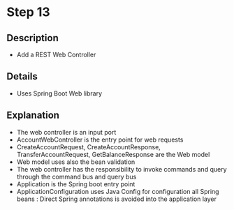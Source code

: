 # Step 13

## Description

- Add a REST Web Controller

## Details

- Uses Spring Boot Web library

## Explanation

- The web controller is an input port
- AccountWebController is the entry point for web requests
- CreateAccountRequest, CreateAccountResponse, TransferAccountRequest, GetBalanceResponse are the Web model
- Web model uses also the bean validation
- The web controller has the responsibility to invoke commands and query through the command bus and query bus
- Application is the Spring boot entry point
- ApplicationConfiguration uses Java Config for configuration all Spring beans : Direct Spring annotations is avoided
  into the application layer